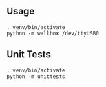 ## Usage
```
. venv/bin/activate
python -m wallbox /dev/ttyUSB0
```

## Unit Tests
```
. venv/bin/activate
python -m unittests
```
